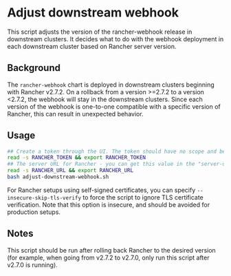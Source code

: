 # Adjust downstream webhook
This script adjusts the version of the rancher-webhook release in downstream clusters.
It decides what to do with the webhook deployment in each downstream cluster based on Rancher server version.

## Background
The `rancher-webhook` chart is deployed in downstream clusters beginning with Rancher v2.7.2.
On a rollback from a version >=2.7.2 to a version <2.7.2, the webhook will stay in the downstream clusters. 
Since each version of the webhook is one-to-one compatible with a specific version of Rancher, this can result in unexpected behavior.

## Usage

```bash
## Create a token through the UI. The token should have no scope and be made for a user who is a global admin.
read -s RANCHER_TOKEN && export RANCHER_TOKEN
## The server URL for Rancher - you can get this value in the "server-url" setting. You can find it by going to Global Settings => Settings => server-url. The example format should be: https://rancher-test.home
read -s RANCHER_URL && export RANCHER_URL
bash adjust-downstream-webhook.sh
```
For Rancher setups using self-signed certificates, you can specify `--insecure-skip-tls-verify` to force the script to 
ignore TLS certificate verification. Note that this option is insecure, and should be avoided for production setups.

## Notes
This script should be run after rolling back Rancher to the desired version 
(for example, when going from v2.7.2 to v2.7.0, only run this script after v2.7.0 is running).
